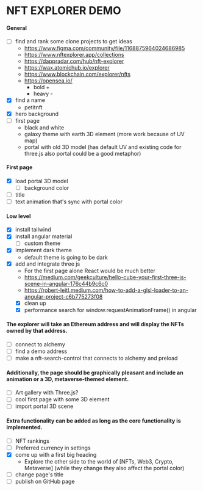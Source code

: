# NFT EXPLORER DEMO

#### General
- [ ] find and rank some clone projects to get ideas
  - https://www.figma.com/community/file/1168875964024686985
  - https://www.nftexplorer.app/collections
  - https://dappradar.com/hub/nft-explorer
  - https://wax.atomichub.io/explorer
  - https://www.blockchain.com/explorer/nfts
  - https://opensea.io/
    - bold +
    - heavy -
- [x] find a name
  - petitnft
- [x] hero background
- [ ] first page
  - black and white
  - galaxy theme with earth 3D element (more work because of UV map)
  - portal with old 3D model (has default UV and existing code for three.js also portal could be a good metaphor)

#### First page
- [x] load portal 3D model
  - [ ] background color
- [ ] title
- [ ] text animation that's sync with portal color

#### Low level
- [x] install tailwind
- [x] install angular material
  - [ ] custom theme
- [x] implement dark theme
  - default theme is going to be dark
- [x] add and integrate three js
  - For the first page alone React would be much better 
  - https://medium.com/geekculture/hello-cube-your-first-three-js-scene-in-angular-176c44b9c6c0
  - https://robert-leitl.medium.com/how-to-add-a-glsl-loader-to-an-angular-project-c6b775273f08
  - [x] clean up
  - [x] performance search for window.requestAnimationFrame() in angular

#### The explorer will take an Ethereum address and will display the NFTs owned by that address.

- [ ] connect to alchemy
- [ ] find a demo address
- [ ] make a nft-search-control that connects to alchemy and preload

#### Additionally, the page should be graphically pleasant and include an animation or a 3D, metaverse-themed element.

- [ ] Art gallery with Three.js?
- [ ] cool first page with some 3D element
- [ ] import portal 3D scene

#### Extra functionality can be added as long as the core functionality is implemented.
- [ ] NFT rankings
- [ ] Preferred currency in settings
- [x] come up with a first big heading
  - Explore the other side to the world of [NFTs, Web3, Crypto, Metaverse] (while they change they also affect the portal color)
- [ ] change page's title
- [ ] publish on GitHub page
